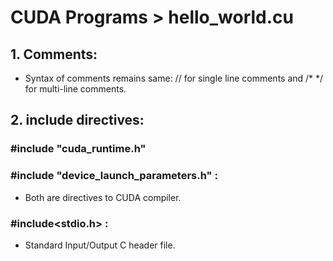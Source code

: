 # CUDA Programs > hello_world.cu


## 1. Comments:
- Syntax of comments remains same: // for single line comments and /* */ for multi-line comments.

## 2. include directives:
 ### #include "cuda_runtime.h"
 ### #include "device_launch_parameters.h" :
  - Both are directives to CUDA compiler.
  
 ### #include<stdio.h> :
  - Standard Input/Output C header file.
